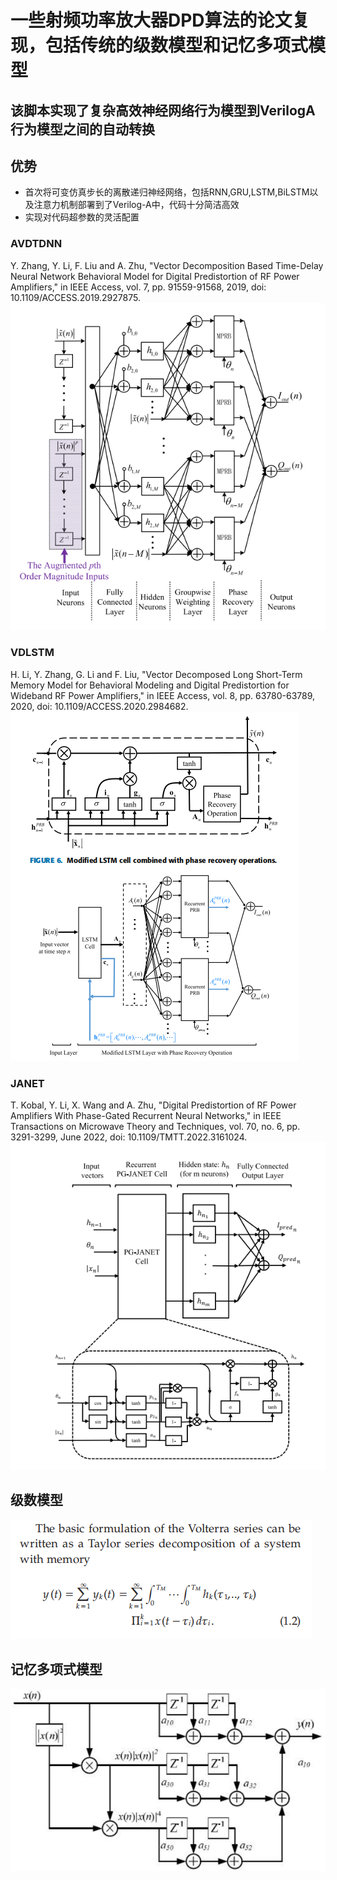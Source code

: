 # 一些射频功率放大器DPD算法的论文复现，包括传统的级数模型和记忆多项式模型

## 该脚本实现了复杂高效神经网络行为模型到VerilogA行为模型之间的自动转换
## 优势
- 首次将可变仿真步长的离散递归神经网络，包括RNN,GRU,LSTM,BiLSTM以及注意力机制部署到了Verilog-A中，代码十分简洁高效
- 实现对代码超参数的灵活配置
###  AVDTDNN
Y. Zhang, Y. Li, F. Liu and A. Zhu, "Vector Decomposition Based Time-Delay Neural Network Behavioral Model for Digital Predistortion of RF Power Amplifiers," in IEEE Access, vol. 7, pp. 91559-91568, 2019, doi: 10.1109/ACCESS.2019.2927875.
![img.png](img.png)

### VDLSTM
H. Li, Y. Zhang, G. Li and F. Liu, "Vector Decomposed Long Short-Term Memory Model for Behavioral Modeling and Digital Predistortion for Wideband RF Power Amplifiers," in IEEE Access, vol. 8, pp. 63780-63789, 2020, doi: 10.1109/ACCESS.2020.2984682.
![img_1.png](img_1.png)
### JANET
T. Kobal, Y. Li, X. Wang and A. Zhu, "Digital Predistortion of RF Power Amplifiers With Phase-Gated Recurrent Neural Networks," in IEEE Transactions on Microwave Theory and Techniques, vol. 70, no. 6, pp. 3291-3299, June 2022, doi: 10.1109/TMTT.2022.3161024.
![img_2.png](img_2.png)


## 级数模型
![img_3.png](img_3.png)

## 记忆多项式模型
![img_4.png](img_4.png)








